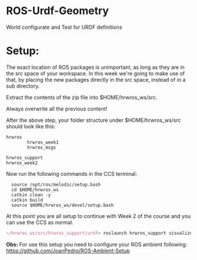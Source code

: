 # ROS-Urdf-Geometry
World configurate and Test for URDF definitions

# Setup:

The exact location of ROS packages is unimportant, as long as they are in the src space of your workspace. In this week we're going to make use of that, by placing the new packages directly in the src space, instead of in a sub directory.

Extract the contents of the zip file into $HOME/hrwros_ws/src.

Always overwrite all the previous content!

After the above step, your folder structure under $HOME/hrwros_ws/src should look like this:

    hrwros
            hrwros_week1
            hrwros_msgs

    hrwros_support
    hrwros_week2

Now run the following commands in the CCS terminal:

```
  source /opt/ros/melodic/setup.bash
  cd $HOME/hrwros_ws
  catkin clean -y
  catkin build
  source $HOME/hrwros_ws/devel/setup.bash
```

At this point you are all setup to continue with Week 2 of the course and you can use the CCS as normal.

```javascript
~/hrwros_ws/src/hrwros_support/urdf> roslaunch hrwros_support visualize_hrwros.launch
```

**Obs:** For use this setup you need to configure your ROS ambient following: https://github.com/JoanPedro/ROS-Ambient-Setup
